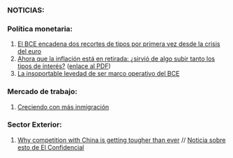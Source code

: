 <br /> 


### NOTICIAS:

### Política monetaria:
1. [El BCE encadena dos recortes de tipos por primera vez desde la crisis del euro](https://elpais.com/economia/2024-10-17/el-bce-encadena-dos-recortes-de-tipos-por-primera-vez-desde-la-crisis-del-euro.html)
2. [Ahora que la inflación está en retirada: ¿sirvió de algo subir tanto los tipos de interés?](https://www.elconfidencial.com/economia/2024-10-18/que-servido-subir-tipos-interes-bce_3986319/) ([enlace al PDF](https://github.com/otoperalias/Macro/blob/main/files/news/Noticia%20El%20Confidencial.pdf))
3. [La insoportable levedad de ser marco operativo del BCE](https://nadaesgratis.es/hugo-rodriguez/la-insoportable-levedad-de-ser-marco-operativo-del-bce)

### Mercado de trabajo:
1. [Creciendo con más inmigración](https://github.com/otoperalias/Macro/blob/main/files/news/Creciendo%20con%20m%C3%A1s%20inmigraci%C3%B3n.jpeg)

### Sector Exterior:
1. [Why competition with China is getting tougher than ever](https://www.ecb.europa.eu/press/blog/date/2024/html/ecb.blog240903~57f1b63192.en.html) // [Noticia sobre esto de El Confidencial](https://nadaesgratis.es/hugo-rodriguez/la-insoportable-levedad-de-ser-marco-operativo-del-bce)
